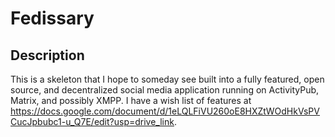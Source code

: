 # Fedissary

## Description

This is a skeleton that I hope to someday see built into a fully featured, open source, and decentralized social media application running on ActivityPub, Matrix, and possibly XMPP. I have a wish list of features at <https://docs.google.com/document/d/1eLQLFiVU260oE8HXZtWOdHkVsPVCucJpbubc1-u_Q7E/edit?usp=drive_link>.
